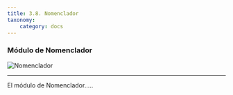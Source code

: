 ```yaml
---
title: 3.8. Nomenclador
taxonomy:
	category: docs
---
```


### Módulo de Nomenclador

![Nomenclador](../../imagenes/modulos/nomenclador/nomenclador_64x64.png?lightbox=100&resize=200)

<hr/>

El módulo de Nomenclador.....